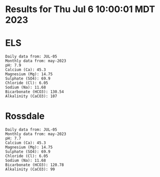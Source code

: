 # Results for Thu Jul  6 10:00:01 MDT 2023
# ELS
```
Daily data from: JUL-05
Monthly data from: may-2023
pH: 7.9
Calcium (Ca): 45.3
Magnesium (Mg): 14.75
Sulphate (SO4): 69.9
Chloride (Cl): 6.05
Sodium (Na): 11.68
Bicarbonate (HCO3): 130.54
Alkalinity (CaCO3): 107
```
# Rossdale
```
Daily data from: JUL-05
Monthly data from: may-2023
pH: 7.7
Calcium (Ca): 45.3
Magnesium (Mg): 14.75
Sulphate (SO4): 69.9
Chloride (Cl): 6.05
Sodium (Na): 11.68
Bicarbonate (HCO3): 120.78
Alkalinity (CaCO3): 99
```
